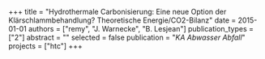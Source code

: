 +++
title = "Hydrothermale Carbonisierung: Eine neue Option der Klärschlammbehandlung? Theoretische Energie/CO2-Bilanz"
date = 2015-01-01
authors = ["remy", "J. Warnecke", "B. Lesjean"]
publication_types = ["2"]
abstract = ""
selected = false
publication = "*KA Abwasser Abfall*"
projects = ["htc"]
+++

